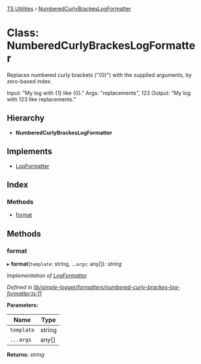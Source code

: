 [TS Utilities](../README.md) › [NumberedCurlyBrackesLogFormatter](numberedcurlybrackeslogformatter.md)

# Class: NumberedCurlyBrackesLogFormatter


Replaces numbered curly brackets ("{0}") with the supplied arguments, by zero-based index.

Input: "My log with {1} like {0}."
Args: "replacements", 123
Output: "My log with 123 like replacements."

## Hierarchy

* **NumberedCurlyBrackesLogFormatter**

## Implements

* [LogFormatter](../interfaces/logformatter.md)

## Index

### Methods

* [format](numberedcurlybrackeslogformatter.md#format)

## Methods

###  format

▸ **format**(`template`: string, ...`args`: any[]): *string*

*Implementation of [LogFormatter](../interfaces/logformatter.md)*

*Defined in [lib/simple-logger/formatters/numbered-curly-brackes-log-formatter.ts:11](https://github.com/Juraji/ts-utilities/blob/master/src/lib/simple-logger/formatters/numbered-curly-brackes-log-formatter.ts#L11)*

**Parameters:**

Name | Type |
------ | ------ |
`template` | string |
`...args` | any[] |

**Returns:** *string*